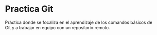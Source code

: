 # Practica Git

Práctica donde se focaliza en el aprendizaje de los comandos básicos de Git y a trabajar en equipo con un repositorio remoto.